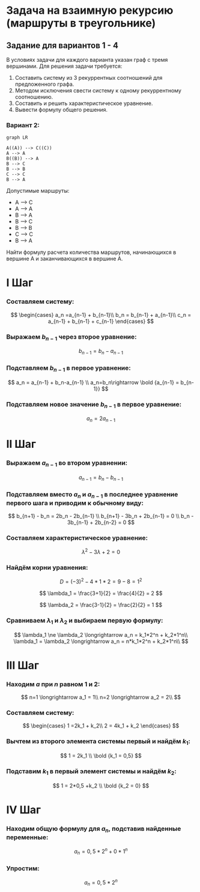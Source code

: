 
# Задача на взаимную рекурсию (маршруты в треугольнике)  
  
## Задание для вариантов 1 - 4  
В условиях задачи для каждого варианта указан граф с тремя вершинами. Для решения задачи требуется:   
1. Составить систему из 3 рекуррентных соотношений для предложенного графа.  
2. Методом исключения свести систему к одному рекуррентному соотношению.  
3. Составить и решить характеристическое уравнение.  
4. Вывести формулу общего решения.  
  
### Вариант 2:  
  
```mermaid  
graph LR  
  
A((A)) --> C((C))  
A --> A  
B((B)) --> A  
B --> C  
B --> B  
C --> C  
B --> A  
```  
Допустимые маршруты:  
- A --> C  
- A --> A  
- B --> A  
- B --> C  
- B --> B  
- C --> C  
- B --> A  
  
Найти формулу расчета количества маршрутов, начинающихся в вершине A и заканчивающихся в вершине A.   
# I Шаг
### Составляем систему:
$$ \begin{cases}  
a_n =a_{n-1} + b_{n-1}\\  
b_n = b_{n-1} + a_{n-1}\\  
c_n = a_{n-1} + b_{n-1} + c_{n-1}  
\end{cases} $$

### Выражаем $b_{n-1}$ через второе уравнение:
$$
b_{n-1} = b_n - a_{n-1}
$$

### Подставляем $b_{n-1}$ в первое уравнение:
$$
a_n = a_{n-1} + b_n-a_{n-1} \\
a_n=b_n\rightarrow \bold {a_{n-1} = b_{n-1}}
$$

### Подставляем новое значение $b_{n-1}$ в первое уравнение:
$$
a_n = 2a_{n-1}
$$

# II Шаг

### Выражаем $a_{n-1}$ во втором уравнении:
$$
a_{n-1} = b_n - b_{n-1}
$$

### Подставляем вместо $a_n$ и $a_{n-1}$ в последнее уравнение первого шага и приводим к обычному виду:

$$
b_{n+1} - b_n = 2b_n - 2b_{n-1} \\
b_{n+1} - 3b_n + 2b_{n-1} = 0 \\
b_n - 3b_{n-1} + 2b_{n-2} = 0
$$

### Составляем характеристическое уравнение:
$$
\lambda^2 - 3\lambda + 2 = 0
$$

### Найдём корни уравнения:
$$
D = (-3)^2 - 4*1*2  = 9 -8 = 1^2
$$

$$
\lambda_1 = \frac{3+1}{2} = \frac{4}{2} = 2
$$

$$
\lambda_2 = \frac{3-1}{2} = \frac{2}{2} = 1
$$

### Сравниваем $\lambda_1$ и $\lambda_2$ и выбираем первую формулу:

$$
\lambda_1 \ne \lambda_2 \longrightarrow a_n = k_1*2^n + k_2*1^n\\
\lambda_1 = \lambda_2 \longrightarrow a_n = n*k_1*2^n + k_2*1^n\\
$$

# III Шаг

### Находим $a$ при $n$ равном 1 и 2:

$$
n=1 \longrightarrow a_1 = 1\\
n=2 \longrightarrow a_2 = 2\\
$$

### Составляем систему:

$$ \begin{cases}
1 =2k_1 + k_2\\  
2 = 4k_1 + k_2
\end{cases} $$

### Вычтем из второго элемента системы первый и найдём $k_1$:

$$
1 = 2k_1 \\
\bold {k_1 = 0,5}
$$

### Подставим $k_1$ в первый элемент системы и найдём $k_2$:

$$
1 = 2*0,5 +k_2 \\
\bold {k_2 = 0}
$$

# IV Шаг

### Находим общую формулу для $a_n$, подставив найденные переменные:

$$
a_n = 0,5*2^n + 0* 1^n
$$

### Упростим:

$$
a_n = 0,5*2^n 
$$
